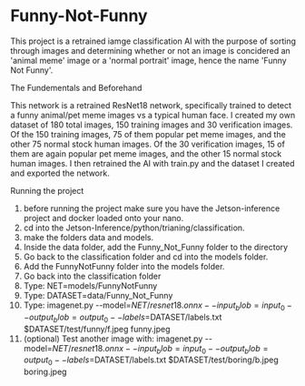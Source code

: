 # Funny-Not-Funny

This project is a retrained iamge classification AI with the purpose of sorting through images and determining whether or not 
an image is concidered an 'animal meme' image or a 'normal portrait' image, hence the name 'Funny Not Funny'.

The Fundementals and Beforehand

This network is a retrained ResNet18 network, specifically trained to detect a funny animal/pet meme images vs a typical human face.
I created my own dataset of 180 total images, 150 training images and 30 verification images.
Of the 150 training images, 75 of them popular pet meme images, and the other 75 normal stock human images.
Of the 30 verification images, 15 of them are again popular pet meme images, and the other 15 normal stock human images.
I then retrained the AI with train.py and the dataset I created and exported the network.

Running the project

1. before running the project make sure you have the Jetson-inference project and docker loaded onto your nano.
2. cd into the Jetson-Inference/python/trianing/classification.
3. make the folders data and models.
4. Inside the data folder, add the Funny_Not_Funny folder to the directory
5. Go back to the classification folder and cd into the models folder.
6. Add the FunnyNotFunny folder into the models folder.
7. Go back into the classification folder
8. Type: NET=models/FunnyNotFunny
9. Type: DATASET=data/Funny_Not_Funny
10. Type: imagenet.py --model=$NET/resnet18.onnx --input_blob=input_0 --output_blob=output_0 --labels=$DATASET/labels.txt $DATASET/test/funny/f.jpeg funny.jpeg
11. (optional) Test another image with: imagenet.py --model=$NET/resnet18.onnx --input_blob=input_0 --output_blob=output_0 --labels=$DATASET/labels.txt $DATASET/test/boring/b.jpeg boring.jpeg
